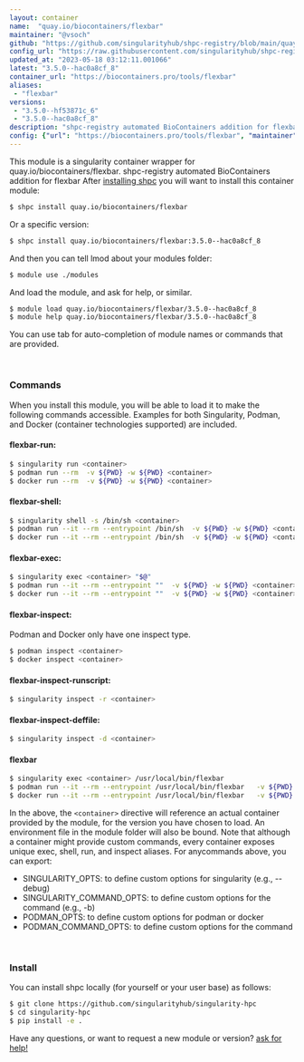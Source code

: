 ```yaml
---
layout: container
name:  "quay.io/biocontainers/flexbar"
maintainer: "@vsoch"
github: "https://github.com/singularityhub/shpc-registry/blob/main/quay.io/biocontainers/flexbar/container.yaml"
config_url: "https://raw.githubusercontent.com/singularityhub/shpc-registry/main/quay.io/biocontainers/flexbar/container.yaml"
updated_at: "2023-05-18 03:12:11.001066"
latest: "3.5.0--hac0a8cf_8"
container_url: "https://biocontainers.pro/tools/flexbar"
aliases:
 - "flexbar"
versions:
 - "3.5.0--hf53871c_6"
 - "3.5.0--hac0a8cf_8"
description: "shpc-registry automated BioContainers addition for flexbar"
config: {"url": "https://biocontainers.pro/tools/flexbar", "maintainer": "@vsoch", "description": "shpc-registry automated BioContainers addition for flexbar", "latest": {"3.5.0--hac0a8cf_8": "sha256:3a8e85519d5e2500776a66e6568abe52f3dc79e0148bc38682a2f12a7e651e52"}, "tags": {"3.5.0--hf53871c_6": "sha256:d40abb9636a555aee9e1c9343927a2a8931ea29bcc3483a938d48a81b44a2ba9", "3.5.0--hac0a8cf_8": "sha256:3a8e85519d5e2500776a66e6568abe52f3dc79e0148bc38682a2f12a7e651e52"}, "docker": "quay.io/biocontainers/flexbar", "aliases": {"flexbar": "/usr/local/bin/flexbar"}}
---
```


This module is a singularity container wrapper for quay.io/biocontainers/flexbar.
shpc-registry automated BioContainers addition for flexbar
After [installing shpc](#install) you will want to install this container module:


```bash
$ shpc install quay.io/biocontainers/flexbar
```

Or a specific version:

```bash
$ shpc install quay.io/biocontainers/flexbar:3.5.0--hac0a8cf_8
```

And then you can tell lmod about your modules folder:

```bash
$ module use ./modules
```

And load the module, and ask for help, or similar.

```bash
$ module load quay.io/biocontainers/flexbar/3.5.0--hac0a8cf_8
$ module help quay.io/biocontainers/flexbar/3.5.0--hac0a8cf_8
```

You can use tab for auto-completion of module names or commands that are provided.

<br>

### Commands

When you install this module, you will be able to load it to make the following commands accessible.
Examples for both Singularity, Podman, and Docker (container technologies supported) are included.

#### flexbar-run:

```bash
$ singularity run <container>
$ podman run --rm  -v ${PWD} -w ${PWD} <container>
$ docker run --rm  -v ${PWD} -w ${PWD} <container>
```

#### flexbar-shell:

```bash
$ singularity shell -s /bin/sh <container>
$ podman run --it --rm --entrypoint /bin/sh  -v ${PWD} -w ${PWD} <container>
$ docker run --it --rm --entrypoint /bin/sh  -v ${PWD} -w ${PWD} <container>
```

#### flexbar-exec:

```bash
$ singularity exec <container> "$@"
$ podman run --it --rm --entrypoint ""  -v ${PWD} -w ${PWD} <container> "$@"
$ docker run --it --rm --entrypoint ""  -v ${PWD} -w ${PWD} <container> "$@"
```

#### flexbar-inspect:

Podman and Docker only have one inspect type.

```bash
$ podman inspect <container>
$ docker inspect <container>
```

#### flexbar-inspect-runscript:

```bash
$ singularity inspect -r <container>
```

#### flexbar-inspect-deffile:

```bash
$ singularity inspect -d <container>
```


#### flexbar

```bash
$ singularity exec <container> /usr/local/bin/flexbar
$ podman run --it --rm --entrypoint /usr/local/bin/flexbar   -v ${PWD} -w ${PWD} <container> -c " $@"
$ docker run --it --rm --entrypoint /usr/local/bin/flexbar   -v ${PWD} -w ${PWD} <container> -c " $@"
```



In the above, the `<container>` directive will reference an actual container provided
by the module, for the version you have chosen to load. An environment file in the
module folder will also be bound. Note that although a container
might provide custom commands, every container exposes unique exec, shell, run, and
inspect aliases. For anycommands above, you can export:

 - SINGULARITY_OPTS: to define custom options for singularity (e.g., --debug)
 - SINGULARITY_COMMAND_OPTS: to define custom options for the command (e.g., -b)
 - PODMAN_OPTS: to define custom options for podman or docker
 - PODMAN_COMMAND_OPTS: to define custom options for the command

<br>

### Install

You can install shpc locally (for yourself or your user base) as follows:

```bash
$ git clone https://github.com/singularityhub/singularity-hpc
$ cd singularity-hpc
$ pip install -e .
```

Have any questions, or want to request a new module or version? [ask for help!](https://github.com/singularityhub/singularity-hpc/issues)